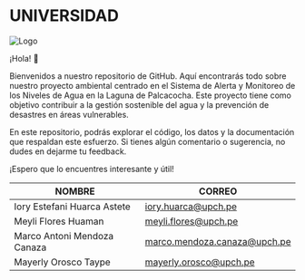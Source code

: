# UNIVERSIDAD
![Logo](<Carpetas_del_Proyecto/Imagenes/A-Carpeta-Presentación 1/z.-Logo Cayetano.png>)


¡Hola! 👋

Bienvenidos a nuestro repositorio de GitHub. Aquí encontrarás todo sobre nuestro proyecto ambiental centrado en el Sistema de Alerta y Monitoreo de los Niveles de Agua en la Laguna de Palcacocha. Este proyecto tiene como objetivo contribuir a la gestión sostenible del agua y la prevención de desastres en áreas vulnerables.

En este repositorio, podrás explorar el código, los datos y la documentación que respaldan este esfuerzo. Si tienes algún comentario o sugerencia, no dudes en dejarme tu feedback.

¡Espero que lo encuentres interesante y útil!


|            NOMBRE            |            CORREO          |
|------------------------------|----------------------------|
| Iory Estefani Huarca Astete  | iory.huarca@upch.pe        | 
| Meyli Flores Huaman  | meyli.flores@upch.pe     |
| Marco Antoni Mendoza Canaza | marco.mendoza.canaza@upch.pe |
| Mayerly Orosco Taype | mayerly.orosco@upch.pe |
